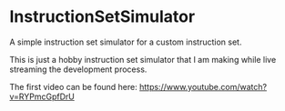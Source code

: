 # InstructionSetSimulator
A simple instruction set simulator for a custom instruction set.

This is just a hobby instruction set simulator that I am making while live streaming the development process.

The first video can be found here:
https://www.youtube.com/watch?v=RYPmcGpfDrU
